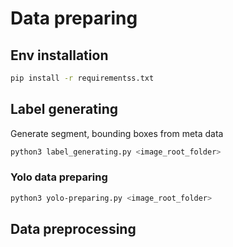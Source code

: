 # Data preparing

## Env installation

```bash
pip install -r requirementss.txt
```

## Label generating

Generate segment, bounding boxes from meta data

```bash
python3 label_generating.py <image_root_folder>
```

### Yolo data preparing

```bash
python3 yolo-preparing.py <image_root_folder>
```

## Data preprocessing
